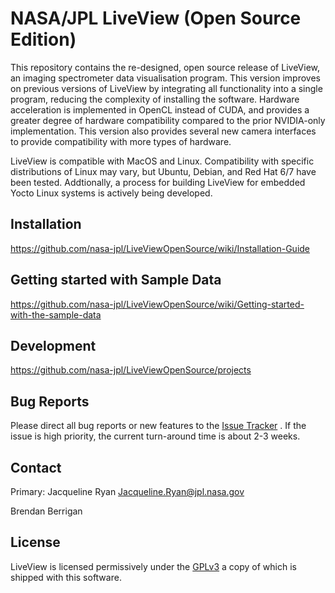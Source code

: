 # NASA/JPL LiveView (Open Source Edition)
This repository contains the re-designed, open source release of LiveView, an imaging spectrometer data visualisation program. This version improves on previous versions of LiveView by integrating all functionality into a single program, reducing the complexity of installing the software. Hardware acceleration is implemented in OpenCL instead of CUDA, and provides a greater degree of hardware compatibility compared to the prior NVIDIA-only implementation. This version also provides several new camera interfaces to provide compatibility with more types of hardware.

LiveView is compatible with MacOS and Linux. Compatibility with specific distributions of Linux may vary, but Ubuntu, Debian, and Red Hat 6/7 have been tested. Addtionally, a process for building LiveView for embedded Yocto Linux systems is actively being developed.

## Installation
https://github.com/nasa-jpl/LiveViewOpenSource/wiki/Installation-Guide



## Getting started with Sample Data
https://github.com/nasa-jpl/LiveViewOpenSource/wiki/Getting-started-with-the-sample-data


## Development
https://github.com/nasa-jpl/LiveViewOpenSource/projects

## Bug Reports
Please direct all bug reports or new features to the [Issue Tracker](https://github.com/nasa-jpl/LiveViewOpenSource/issues) . If the issue is high priority, the current turn-around time is about 2-3 weeks.

## Contact
Primary: Jacqueline Ryan [Jacqueline.Ryan@jpl.nasa.gov](mailto:Jacqueline.Ryan@jpl.nasa.gov)

Brendan Berrigan

## License
LiveView is licensed permissively under the [GPLv3](https://www.gnu.org/licenses/gpl-3.0.en.html) a copy of which is shipped with this software.

